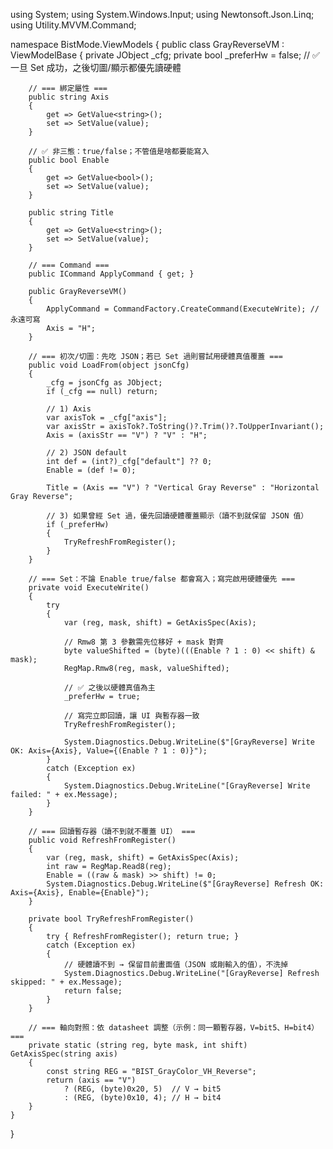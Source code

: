 using System;
using System.Windows.Input;
using Newtonsoft.Json.Linq;
using Utility.MVVM.Command;

namespace BistMode.ViewModels
{
    public class GrayReverseVM : ViewModelBase
    {
        private JObject _cfg;
        private bool _preferHw = false; // ✅ 一旦 Set 成功，之後切圖/顯示都優先讀硬體

        // === 綁定屬性 ===
        public string Axis
        {
            get => GetValue<string>();
            set => SetValue(value);
        }

        // ✅ 非三態：true/false；不管值是啥都要能寫入
        public bool Enable
        {
            get => GetValue<bool>();
            set => SetValue(value);
        }

        public string Title
        {
            get => GetValue<string>();
            set => SetValue(value);
        }

        // === Command ===
        public ICommand ApplyCommand { get; }

        public GrayReverseVM()
        {
            ApplyCommand = CommandFactory.CreateCommand(ExecuteWrite); // 永遠可寫
            Axis = "H";
        }

        // === 初次/切圖：先吃 JSON；若已 Set 過則嘗試用硬體真值覆蓋 ===
        public void LoadFrom(object jsonCfg)
        {
            _cfg = jsonCfg as JObject;
            if (_cfg == null) return;

            // 1) Axis
            var axisTok = _cfg["axis"];
            var axisStr = axisTok?.ToString()?.Trim()?.ToUpperInvariant();
            Axis = (axisStr == "V") ? "V" : "H";

            // 2) JSON default
            int def = (int?)_cfg["default"] ?? 0;
            Enable = (def != 0);

            Title = (Axis == "V") ? "Vertical Gray Reverse" : "Horizontal Gray Reverse";

            // 3) 如果曾經 Set 過，優先回讀硬體覆蓋顯示（讀不到就保留 JSON 值）
            if (_preferHw)
            {
                TryRefreshFromRegister();
            }
        }

        // === Set：不論 Enable true/false 都會寫入；寫完啟用硬體優先 ===
        private void ExecuteWrite()
        {
            try
            {
                var (reg, mask, shift) = GetAxisSpec(Axis);

                // Rmw8 第 3 參數需先位移好 + mask 對齊
                byte valueShifted = (byte)(((Enable ? 1 : 0) << shift) & mask);
                RegMap.Rmw8(reg, mask, valueShifted);

                // ✅ 之後以硬體真值為主
                _preferHw = true;

                // 寫完立即回讀，讓 UI 與暫存器一致
                TryRefreshFromRegister();

                System.Diagnostics.Debug.WriteLine($"[GrayReverse] Write OK: Axis={Axis}, Value={(Enable ? 1 : 0)}");
            }
            catch (Exception ex)
            {
                System.Diagnostics.Debug.WriteLine("[GrayReverse] Write failed: " + ex.Message);
            }
        }

        // === 回讀暫存器（讀不到就不覆蓋 UI） ===
        public void RefreshFromRegister()
        {
            var (reg, mask, shift) = GetAxisSpec(Axis);
            int raw = RegMap.Read8(reg);
            Enable = ((raw & mask) >> shift) != 0;
            System.Diagnostics.Debug.WriteLine($"[GrayReverse] Refresh OK: Axis={Axis}, Enable={Enable}");
        }

        private bool TryRefreshFromRegister()
        {
            try { RefreshFromRegister(); return true; }
            catch (Exception ex)
            {
                // 硬體讀不到 → 保留目前畫面值（JSON 或剛輸入的值），不洗掉
                System.Diagnostics.Debug.WriteLine("[GrayReverse] Refresh skipped: " + ex.Message);
                return false;
            }
        }

        // === 軸向對照：依 datasheet 調整（示例：同一顆暫存器，V=bit5、H=bit4） ===
        private static (string reg, byte mask, int shift) GetAxisSpec(string axis)
        {
            const string REG = "BIST_GrayColor_VH_Reverse";
            return (axis == "V")
                ? (REG, (byte)0x20, 5)  // V → bit5
                : (REG, (byte)0x10, 4); // H → bit4
        }
    }
}